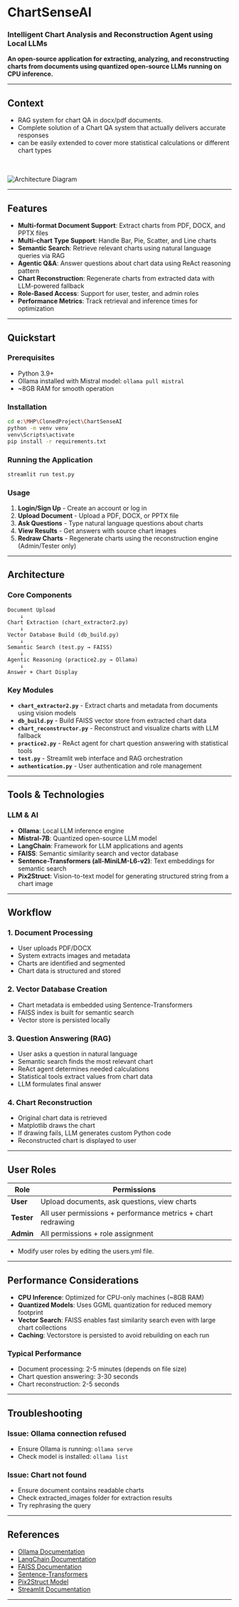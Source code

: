 # ChartSenseAI

### Intelligent Chart Analysis and Reconstruction Agent using Local LLMs

**An open-source application for extracting, analyzing, and reconstructing charts from documents using quantized open-source LLMs running on CPU inference.**

---

## Context

- RAG system for chart QA in docx/pdf documents.
- Complete solution of a Chart QA system that actually delivers accurate responses
- can be easily extended to cover more statistical calculations or different chart types

<br><br>
![Architecture Diagram](assets/diagram_flow.png)

---

## Features

- **Multi-format Document Support**: Extract charts from PDF, DOCX, and PPTX files
- **Multi-chart Type Support**: Handle Bar, Pie, Scatter, and Line charts
- **Semantic Search**: Retrieve relevant charts using natural language queries via RAG
- **Agentic Q&A**: Answer questions about chart data using ReAct reasoning pattern
- **Chart Reconstruction**: Regenerate charts from extracted data with LLM-powered fallback
- **Role-Based Access**: Support for user, tester, and admin roles
- **Performance Metrics**: Track retrieval and inference times for optimization

---

## Quickstart

### Prerequisites

- Python 3.9+
- Ollama installed with Mistral model: `ollama pull mistral`
- ~8GB RAM for smooth operation

### Installation

```bash
cd e:\MHP\ClonedProject\ChartSenseAI
python -m venv venv
venv\Scripts\activate
pip install -r requirements.txt
```

### Running the Application

```bash
streamlit run test.py
```

### Usage

1. **Login/Sign Up** - Create an account or log in
2. **Upload Document** - Upload a PDF, DOCX, or PPTX file
3. **Ask Questions** - Type natural language questions about charts
4. **View Results** - Get answers with source chart images
5. **Redraw Charts** - Regenerate charts using the reconstruction engine (Admin/Tester only)

---

## Architecture

### Core Components

```
Document Upload
    ↓
Chart Extraction (chart_extractor2.py)
    ↓
Vector Database Build (db_build.py)
    ↓
Semantic Search (test.py → FAISS)
    ↓
Agentic Reasoning (practice2.py → Ollama)
    ↓
Answer + Chart Display
```

### Key Modules

- **`chart_extractor2.py`** - Extract charts and metadata from documents using vision models
- **`db_build.py`** - Build FAISS vector store from extracted chart data
- **`chart_reconstructor.py`** - Reconstruct and visualize charts with LLM fallback
- **`practice2.py`** - ReAct agent for chart question answering with statistical tools
- **`test.py`** - Streamlit web interface and RAG orchestration
- **`authentication.py`** - User authentication and role management

---

## Tools & Technologies

### LLM & AI

- **Ollama**: Local LLM inference engine
- **Mistral-7B**: Quantized open-source LLM model
- **LangChain**: Framework for LLM applications and agents
- **FAISS**: Semantic similarity search and vector database
- **Sentence-Transformers (all-MiniLM-L6-v2)**: Text embeddings for semantic search
- **Pix2Struct**: Vision-to-text model for generating structured string from a chart image
___
## Workflow

### 1. Document Processing
- User uploads PDF/DOCX
- System extracts images and metadata
- Charts are identified and segmented
- Chart data is structured and stored

### 2. Vector Database Creation
- Chart metadata is embedded using Sentence-Transformers
- FAISS index is built for semantic search
- Vector store is persisted locally

### 3. Question Answering (RAG)
- User asks a question in natural language
- Semantic search finds the most relevant chart
- ReAct agent determines needed calculations
- Statistical tools extract values from chart data
- LLM formulates final answer

### 4. Chart Reconstruction
- Original chart data is retrieved
- Matplotlib draws the chart
- If drawing fails, LLM generates custom Python code
- Reconstructed chart is displayed to user

___

## User Roles

| Role | Permissions |
|------|------------|
| **User** | Upload documents, ask questions, view charts |
| **Tester** | All user permissions + performance metrics + chart redrawing |
| **Admin** | All permissions + role assignment |
- Modify user roles by editing the users.yml file.

___

## Performance Considerations

- **CPU Inference**: Optimized for CPU-only machines (~8GB RAM)
- **Quantized Models**: Uses GGML quantization for reduced memory footprint
- **Vector Search**: FAISS enables fast similarity search even with large chart collections
- **Caching**: Vectorstore is persisted to avoid rebuilding on each run

### Typical Performance
- Document processing: 2-5 minutes (depends on file size)
- Chart question answering: 3-30 seconds
- Chart reconstruction: 2-5 seconds

___

## Troubleshooting

### Issue: Ollama connection refused
- Ensure Ollama is running: `ollama serve`
- Check model is installed: `ollama list`


### Issue: Chart not found
- Ensure document contains readable charts
- Check extracted_images folder for extraction results
- Try rephrasing the query

___

## References

- [Ollama Documentation](https://ollama.ai)
- [LangChain Documentation](https://python.langchain.com)
- [FAISS Documentation](https://faiss.ai)
- [Sentence-Transformers](https://www.sbert.net)
- [Pix2Struct Model](https://huggingface.co/google/pix2struct-base)
- [Streamlit Documentation](https://docs.streamlit.io)

___
